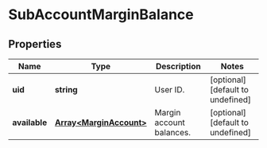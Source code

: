 # SubAccountMarginBalance

## Properties

Name | Type | Description | Notes
------------ | ------------- | ------------- | -------------
**uid** | **string** | User ID. | [optional] [default to undefined]
**available** | [**Array&lt;MarginAccount&gt;**](MarginAccount.md) | Margin account balances. | [optional] [default to undefined]

